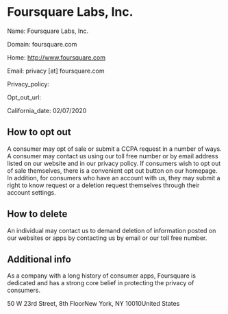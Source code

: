 
# Foursquare Labs, Inc.

Name: Foursquare Labs, Inc.

Domain: foursquare.com

Home: http://www.foursquare.com

Email: privacy [at] foursquare.com

Privacy_policy: 

Opt_out_url: 

California_date: 02/07/2020



## How to opt out

A consumer may opt of sale or submit a CCPA request in a number of ways. A consumer may contact us using our toll free number or by email address listed on our website and in our privacy policy. If consumers wish to opt out of sale themselves, there is a convenient opt out button on our homepage. In addition, for consumers who have an account with us, they may submit a right to know request or a deletion request themselves through their account settings.

## How to delete

An individual may contact us to demand deletion of information posted on our websites or apps by contacting us by email or our toll free number.

## Additional info

As a company with a long history of consumer apps, Foursquare is dedicated and has a strong core belief in protecting the privacy of consumers.

50 W 23rd Street, 8th FloorNew York, NY 10010United States

